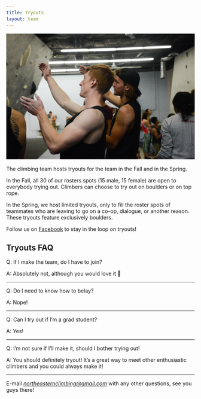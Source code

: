 ```yaml
---
title: Tryouts
layout: team
---
```

![Two climbers discuss beta](/images/beta.jpg)

The climbing team hosts tryouts for the team in the Fall and in the
Spring.

In the Fall, all 30 of our rosters spots (15 male, 15 female)
are open to everybody trying out. Climbers can choose to try out on
boulders or on top rope.

In the Spring, we host limited tryouts, only to fill the roster spots
of teammates who are leaving to go on a co-op, dialogue, or another
reason. These tryouts feature exclusively boulders.

Follow us on [Facebook](https://www.facebook.com/northeasternclimbing/)
to stay in the loop on tryouts!

## Tryouts FAQ

Q: If I make the team, do I have to join?

A: Absolutely not, although you would love it 🙂

---

Q: Do I need to know how to belay?

A: Nope!

---

Q: Can I try out if I’m a grad student?

A: Yes!

---

Q: I’m not sure if I’ll make it, should I bother trying out!

A: You should definitely tryout! It’s a great way to meet other enthusiastic climbers and you could always make it!

---

E-mail *northeasternclimbing@gmail.com* with any other questions, see you guys there!